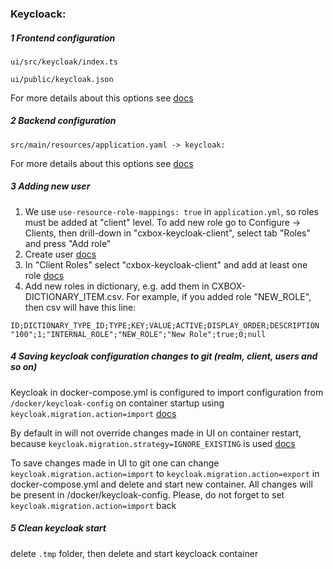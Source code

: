 ### Keycloack:
##### 1 Frontend configuration
`ui/src/keycloak/index.ts`

`ui/public/keycloak.json`
  
For more details about this options see [docs](https://www.keycloak.org/docs/latest/securing_apps/#_javascript_adapter)

##### 2 Backend configuration

 `src/main/resources/application.yaml -> keycloak:`

For more details about this options see [docs](https://www.keycloak.org/docs/latest/securing_apps/#_spring_boot_adapter)

##### 3 Adding new user
1) We use `use-resource-role-mappings: true` in `application.yml`, so roles must be added at "client" level. To add new role go to Configure -> Clients, then drill-down in "cxbox-keycloak-client", select tab "Roles" and press "Add role"
2) Create user [docs](https://www.keycloak.org/docs/latest/getting_started/#creating-a-realm-and-a-user)
3) In "Client Roles" select "cxbox-keycloak-client" and add at least one role  [docs](https://wjw465150.gitbooks.io/keycloak-documentation/content/server_admin/topics/roles/user-role-mappings.html)
4) Add new roles in dictionary, e.g. add them in CXBOX-DICTIONARY_ITEM.csv. For example, if you added role "NEW_ROLE", then csv will have this line:
```
ID;DICTIONARY_TYPE_ID;TYPE;KEY;VALUE;ACTIVE;DISPLAY_ORDER;DESCRIPTION
"100";1;"INTERNAL_ROLE";"NEW_ROLE";"New Role";true;0;null
```

##### 4 Saving keycloak configuration changes to git (realm, client, users and so on)
Keycloak in docker-compose.yml is configured to import configuration from `/docker/keycloak-config` on container startup using `keycloak.migration.action=import` [docs](https://access.redhat.com/documentation/en-us/red_hat_single_sign-on/7.0/html/server_administration_guide/export_import)

By default in will not override changes made in UI on container restart, because `keycloak.migration.strategy=IGNORE_EXISTING` is used [docs](https://access.redhat.com/documentation/en-us/red_hat_single_sign-on/7.0/html/server_administration_guide/export_import)

To save changes made in UI to git one can change `keycloak.migration.action=import` to
`keycloak.migration.action=export` in docker-compose.yml
and delete and start new container. All changes will be present in /docker/keycloak-config. Please, do not forget to set `keycloak.migration.action=import` back

##### 5 Clean keycloak start
delete `.tmp` folder, then delete and start keycloack container
